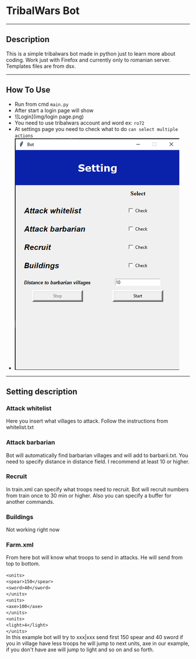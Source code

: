 # TribalWars Bot





---



## Description

This is a simple tribalwars bot made in python just to learn more about coding. Work just with Firefox and  currently only to romanian server. Templates files are from dsx.

---

## How To Use
- Run from cmd `main.py`
- After start a login page will show
- ![Login](img/login page.png)
- You need to use tribalwars account and word ex: `ro72`
- At settings page you need to check what to do `can select multiple actions`
- ![Settings](img/setting.png)
---
## Setting description
### Attack whitelist
Here you insert what villages to attack. Follow the instructions from whitelist.txt
### Attack barbarian
Bot will automatically find barbarian villages and will add to barbarii.txt. You need to specify distance in distance field. I recommend at least 10 or higher. 
### Recruit
In train.xml can specify what troops need to recruit. Bot will recruit numbers from train once to 30 min or higher. Also you can specify a buffer for another commands.
### Buildings
Not working right now
### Farm.xml
From here bot will know what troops to send in attacks. He will send from top to bottom.<br/>

  `<units>`<br/>
    `<spear>150</spear>`<br/>
    `<sword>40</sword>`<br/>
  `</units>`<br/>
  `<units>`<br/>
    `<axe>100</axe>`<br/>
  `</units>`<br/>
  `<units>`<br/>
    `<light>4</light>`<br/>
  `</units>`<br/>
 In this example bot will try to xxx|xxx send first 150 spear and 40 sword if you in village have less troops he will jump to next units, axe in our example, if you don't have axe will jump to light and so on and so forth. 








